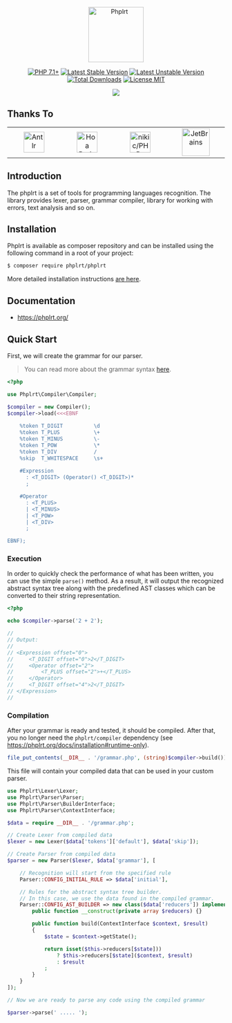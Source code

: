 <p align="center">
    <a href="https://phplrt.org/">
        <img src="https://avatars.githubusercontent.com/u/49816277?s=256&v=4" width="128" alt="Phplrt" />
    </a>
</p>
<p align="center">
    <a href="https://packagist.org/packages/phplrt/phplrt"><img src="http://poser.pugx.org/phplrt/phplrt/require/php?style=for-the-badge" alt="PHP 7.1+"></a>
    <a href="https://packagist.org/packages/phplrt/phplrt"><img src="https://poser.pugx.org/phplrt/phplrt/version?style=for-the-badge" alt="Latest Stable Version"></a>
    <a href="https://packagist.org/packages/phplrt/phplrt"><img src="https://poser.pugx.org/phplrt/phplrt/v/unstable?style=for-the-badge" alt="Latest Unstable Version"></a>
    <a href="https://packagist.org/packages/phplrt/phplrt"><img src="https://poser.pugx.org/phplrt/phplrt/downloads?style=for-the-badge" alt="Total Downloads"></a>
    <a href="https://raw.githubusercontent.com/phplrt/phplrt/master/LICENSE.md"><img src="https://poser.pugx.org/phplrt/phplrt/license?style=for-the-badge" alt="License MIT"></a>
</p>
<p align="center">
    <a href="https://github.com/phplrt/phplrt/actions"><img src="https://github.com/phplrt/phplrt/workflows/build/badge.svg"></a>
</p>

## Thanks To

<table>
    <tr>
        <td width="225" align="center">
            <a href="https://www.antlr.org/" target="_blank" rel="nofollow">
                <img src="https://phplrt.org/img/thanks/antlr-logo.png" alt="Antlr" height="48" />
            </a>
        </td>
        <td width="225" align="center">
            <a href="https://hoa-project.net/" target="_blank" rel="nofollow">
                <img src="https://phplrt.org/img/thanks/hoa.svg" alt="Hoa Project" height="48" />
            </a>
        </td>
        <td width="225" align="center">
            <a href="https://github.com/nikic/PHP-Parser" target="_blank" rel="nofollow">
                <img src="https://phplrt.org/img/thanks/php-parser.png" alt="nikic/PHP-Parser" height="48" />
            </a>
        </td>
        <td width="225" align="center">
            <a href="https://www.jetbrains.com/" target="_blank" rel="nofollow">
                <img src="https://phplrt.org/img/thanks/jetbrains.svg" alt="JetBrains" height="64" />
            </a>
        </td>
    </tr>
</table>


## Introduction

The phplrt is a set of tools for programming languages recognition. The library 
provides lexer, parser, grammar compiler, library for working with errors, 
text analysis and so on.

## Installation

Phplrt is available as composer repository and can be 
installed using the following command in a root of your project:

```bash
$ composer require phplrt/phplrt
```

More detailed installation instructions [are here](https://phplrt.org/docs/installation).

## Documentation

- https://phplrt.org/

## Quick Start

First, we will create the grammar for our parser. 

> You can read more about the grammar syntax [here](https://phplrt.org/docs/compiler/grammar).

```php
<?php

use Phplrt\Compiler\Compiler;

$compiler = new Compiler();
$compiler->load(<<<EBNF
   
    %token T_DIGIT          \d
    %token T_PLUS           \+
    %token T_MINUS          \-
    %token T_POW            \*
    %token T_DIV            /
    %skip  T_WHITESPACE     \s+
    
    #Expression
      : <T_DIGIT> (Operator() <T_DIGIT>)* 
      ;

    #Operator
      : <T_PLUS>
      | <T_MINUS>
      | <T_POW>
      | <T_DIV>
      ;

EBNF);
```

### Execution

In order to quickly check the performance of what has been written, you can use 
the simple `parse()` method. As a result, it will output the recognized abstract 
syntax tree along with the predefined AST classes which can be converted to their 
string representation.

```php
<?php

echo $compiler->parse('2 + 2');

//
// Output:
//
// <Expression offset="0">
//     <T_DIGIT offset="0">2</T_DIGIT>
//     <Operator offset="2">
//         <T_PLUS offset="2">+</T_PLUS>
//     </Operator>
//     <T_DIGIT offset="4">2</T_DIGIT>
// </Expression>
//
```

### Compilation

After your grammar is ready and tested, it should be compiled. After that, 
you no longer need the `phplrt/compiler` dependency (see https://phplrt.org/docs/installation#runtime-only).

```php
file_put_contents(__DIR__ . '/grammar.php', (string)$compiler->build());
```

This file will contain your compiled data that can be used in your custom parser.

```php
use Phplrt\Lexer\Lexer;
use Phplrt\Parser\Parser;
use Phplrt\Parser\BuilderInterface;
use Phplrt\Parser\ContextInterface;

$data = require __DIR__ . '/grammar.php';

// Create Lexer from compiled data
$lexer = new Lexer($data['tokens']['default'], $data['skip']);

// Create Parser from compiled data
$parser = new Parser($lexer, $data['grammar'], [

    // Recognition will start from the specified rule
    Parser::CONFIG_INITIAL_RULE => $data['initial'],

    // Rules for the abstract syntax tree builder. 
    // In this case, we use the data found in the compiled grammar.
    Parser::CONFIG_AST_BUILDER => new class($data['reducers']) implements BuilderInterface {
        public function __construct(private array $reducers) {}

        public function build(ContextInterface $context, $result)
        {
            $state = $context->getState();

            return isset($this->reducers[$state])) 
                ? $this->reducers[$state]($context, $result)
                : $result
            ;
        }
    }
]);

// Now we are ready to parse any code using the compiled grammar

$parser->parse(' ..... ');
```

